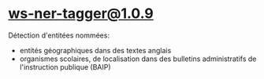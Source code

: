 # ws-ner-tagger@1.0.9

Détection d'entitées nommées:

- entités géographiques dans des textes anglais
- organismes scolaires, de localisation dans des bulletins administratifs de l'instruction publique (BAIP)

